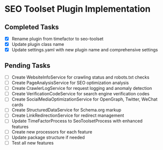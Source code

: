 # SEO Toolset Plugin Implementation

## Completed Tasks
- [x] Rename plugin from timefactor to seo-toolset
- [x] Update plugin class name
- [x] Update settings.yaml with new plugin name and comprehensive settings

## Pending Tasks
- [ ] Create WebsiteInfoService for crawling status and robots.txt checks
- [ ] Create PageAnalysisService for SEO optimization analysis
- [ ] Create CrawlerLogService for request logging and anomaly detection
- [ ] Create VerificationCodeService for search engine verification codes
- [ ] Create SocialMediaOptimizationService for OpenGraph, Twitter, WeChat cards
- [ ] Create StructuredDataService for Schema.org markup
- [ ] Create LinkRedirectionService for redirect management
- [ ] Update TimeFactorProcess to SeoToolsetProcess with enhanced features
- [ ] Create new processors for each feature
- [ ] Update package structure if needed
- [ ] Test all new features
